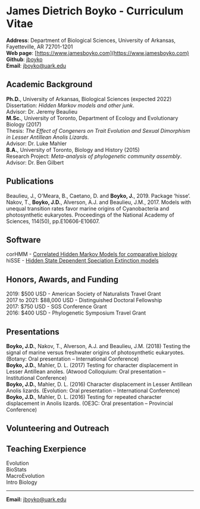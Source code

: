 # James Dietrich Boyko - Curriculum Vitae
**Address**: Department of Biological Sciences, University of Arkansas, Fayetteville, AR 72701-1201   
**Web page**: [https://www.jamesboyko.com](https://www.jamesboyko.com)   
**Github**: [jboyko](https://github.com/jboyko)   
**Email**: [jboyko@uark.edu](jboyko@uark.edu)   

## Academic Background
**Ph.D.**, University of Arkansas, Biological Sciences (expected 2022)   
Dissertation: *Hidden Markov models and other junk*.   
Advisor: Dr. Jeremy Beaulieu   
**M.Sc.**, University of Toronto, Department of Ecology and Evolutionary Biology (2017)   
Thesis: *The Effect of Congeners on Trait Evolution and Sexual Dimorphism in Lesser Antillean Anolis Lizards*.    
Advisor: Dr. Luke Mahler   
**B.A.**, University of Toronto, Biology and History (2015)   
Research Project: *Meta-analysis of phylogenetic community assembly*.    
Advisor: Dr. Ben Gilbert   

## Publications
Beaulieu, J., O'Meara, B., Caetano, D. and **Boyko, J.**, 2019. Package ‘hisse’.   
Nakov, T., **Boyko, J.D.**, Alverson, A.J. and Beaulieu, J.M., 2017. Models with unequal transition rates favor marine origins of Cyanobacteria and photosynthetic eukaryotes. Proceedings of the National Academy of Sciences, 114(50), pp.E10606-E10607.   

## Software
corHMM - [Correlated Hidden Markov Models for comparative biology](https://github.com/thej022214/corHMM)   
hiSSE - [Hidden State Dependent Speciation Extinction models](https://github.com/thej022214/hisse)   

## Honors, Awards, and Funding
2019: $500 USD - American Society of Naturalists Travel Grant    
2017 to 2021: $88,000 USD - Distinguished Doctoral Fellowship    
2017: $750 USD - SGS Conference Grant    
2016: $400 USD - Phylogenetic Symposium Travel Grant

## Presentations
**Boyko, J.D.**, Nakov, T., Alverson, A.J. and Beaulieu, J.M. (2018) Testing the signal of marine versus freshwater origins of photosynthetic eukaryotes. (Botany: Oral presentation – International Conference)    
**Boyko, J.D.**, Mahler, D. L. (2017) Testing for character displacement in Lesser Antillean anoles. (Atwood Colloquium: Oral presentation – Institutional Conference)      
**Boyko, J.D.**, Mahler, D. L. (2016) Character displacement in Lesser Antillean Anolis lizards. (Evolution: Oral presentation – International Conference)    
**Boyko, J.D.**, Mahler, D. L. (2016) Testing for repeated character displacement in Anolis lizards. (OE3C: Oral presentation – Provincial Conference)   

## Volunteering and Outreach


## Teaching Exerpience
Evolution   
BioStats   
MacroEvolution   
Intro Biology   

- - - -
**Email:** jboyko@uark.edu

